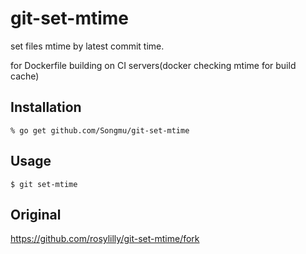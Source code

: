 # git-set-mtime

set files mtime by latest commit time.

for Dockerfile building on CI servers(docker checking mtime for build cache)

## Installation

    % go get github.com/Songmu/git-set-mtime

## Usage

```shell
$ git set-mtime
```

## Original

https://github.com/rosylilly/git-set-mtime/fork
